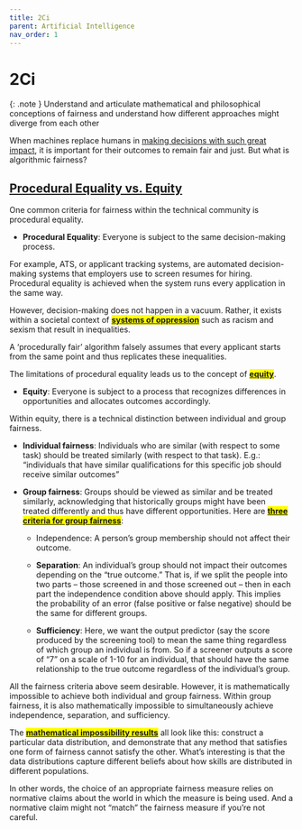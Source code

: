 ```yaml
---
title: 2Ci
parent: Artificial Intelligence
nav_order: 1
---
```


# 2Ci

{: .note }
Understand and articulate mathematical and philosophical conceptions of fairness and understand how different approaches might diverge from each other

When machines replace humans in [making decisions with such great impact](javascript:openPanel('high-impact-applications')), it is important for their outcomes to remain fair and just. But what is algorithmic fairness?

## <u> Procedural Equality vs. Equity </u>
One common criteria for fairness within the technical community is procedural equality.

- **Procedural Equality**: Everyone is subject to the same decision-making process. 

For example, ATS, or applicant tracking systems, are automated decision-making systems that employers use to screen resumes for hiring. Procedural equality is achieved when the system runs every application in the same way.

However, decision-making does not happen in a vacuum. Rather, it exists within a societal context of <span style="background-color: yellow;">[**systems of oppression**](javascript:openPanel('systems-of-oppression'))</span> such as racism and sexism that result in inequalities. 

A ‘procedurally fair’ algorithm falsely assumes that every applicant starts from the same point and thus replicates these inequalities.

The limitations of procedural equality leads us to the concept of <span style="background-color: yellow;">[**equity**](javascript:openPanel('equity-equality'))</span>.

- **Equity**: Everyone is subject to a process that recognizes differences in opportunities and allocates outcomes accordingly. 

Within equity, there is a technical distinction between individual and group fairness. 

- **Individual fairness**: Individuals who are similar (with respect to some task) should be treated similarly (with respect to that task). E.g.: “individuals that have similar qualifications for this specific job should receive similar outcomes”

- **Group fairness**: Groups should be viewed as similar and be treated similarly, acknowledging that historically groups might have been treated differently and thus have different opportunities. 
Here are <span style="background-color: yellow;">[**three criteria for group fairness**](javascript:openPanel('group-fairness'))</span>:

    - Independence: A person’s group membership should not affect their outcome. 

    - **Separation**: An individual’s group should not impact their outcomes depending on the “true outcome.”  That is, if we split the people into two parts – those screened in and those screened out –  then in each part the independence condition above should apply. This implies the probability of an error (false positive or false negative) should be the same for different groups. 

    - **Sufficiency**: Here, we want the output predictor (say the score produced by the screening tool) to mean the same thing regardless of which group an individual is from. So if a screener outputs a score of “7” on a scale of 1-10 for an individual, that should have the same relationship to the true outcome regardless of the individual’s group. 

All the fairness criteria above seem desirable. However, it is mathematically impossible to achieve both individual and group fairness. Within group fairness, it is also mathematically impossible to simultaneously achieve independence, separation, and sufficiency. 

The <span style="background-color: yellow;">[**mathematical impossibility results**](javascript:openPanel('impossibility-of-fairness'))</span> all look like this: construct a particular data distribution, and demonstrate that any method that satisfies one form of fairness cannot satisfy the other. What’s interesting is that the data distributions capture different beliefs about how skills are distributed in different populations.

In other words, the choice of an appropriate fairness measure relies on normative claims about the world in which the measure is being used. And a normative claim might not “match” the fairness measure if you’re not careful. 
